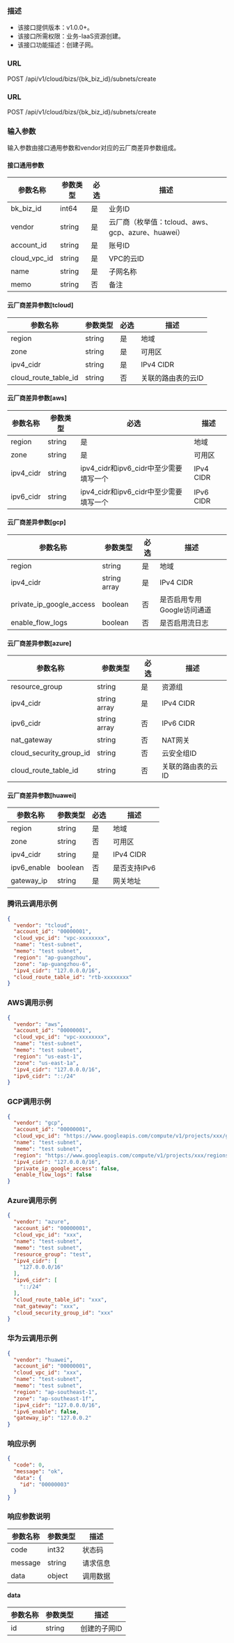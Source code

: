 ### 描述

- 该接口提供版本：v1.0.0+。
- 该接口所需权限：业务-IaaS资源创建。
- 该接口功能描述：创建子网。

### URL

POST /api/v1/cloud/bizs/{bk_biz_id}/subnets/create

### URL

POST /api/v1/cloud/bizs/{bk_biz_id}/subnets/create

### 输入参数

输入参数由接口通用参数和vendor对应的云厂商差异参数组成。

#### 接口通用参数

| 参数名称         | 参数类型   | 必选  | 描述                                   |
|--------------|--------|-----|--------------------------------------|
| bk_biz_id    | int64  | 是   | 业务ID                                 |
| vendor       | string | 是   | 云厂商（枚举值：tcloud、aws、gcp、azure、huawei） |
| account_id   | string | 是   | 账号ID                                 |
| cloud_vpc_id | string | 是   | VPC的云ID                              |
| name         | string | 是   | 子网名称                                 |
| memo         | string | 否   | 备注                                   |

#### 云厂商差异参数[tcloud]

| 参数名称                 | 参数类型   | 必选  | 描述         |
|----------------------|--------|-----|------------|
| region               | string | 是   | 地域         |
| zone                 | string | 是   | 可用区        |
| ipv4_cidr            | string | 是   | IPv4 CIDR  |
| cloud_route_table_id | string | 否   | 关联的路由表的云ID |

#### 云厂商差异参数[aws]

| 参数名称      | 参数类型   | 必选                           | 描述        |
|-----------|--------|------------------------------|-----------|
| region    | string | 是                            | 地域        |
| zone      | string | 是                            | 可用区       |
| ipv4_cidr | string | ipv4_cidr和ipv6_cidr中至少需要填写一个 | IPv4 CIDR |
| ipv6_cidr | string | ipv4_cidr和ipv6_cidr中至少需要填写一个 | IPv6 CIDR |

#### 云厂商差异参数[gcp]

| 参数名称                     | 参数类型         | 必选  | 描述               |
|--------------------------|--------------|-----|------------------|
| region                   | string       | 是   | 地域               |
| ipv4_cidr                | string array | 是   | IPv4 CIDR        |
| private_ip_google_access | boolean      | 否   | 是否启用专用Google访问通道 |
| enable_flow_logs         | boolean      | 否   | 是否启用流日志          |

#### 云厂商差异参数[azure]

| 参数名称                    | 参数类型         | 必选  | 描述         |
|-------------------------|--------------|-----|------------|
| resource_group          | string       | 是   | 资源组        |
| ipv4_cidr               | string array | 是   | IPv4 CIDR  |
| ipv6_cidr               | string array | 否   | IPv6 CIDR  |
| nat_gateway             | string       | 否   | NAT网关      |
| cloud_security_group_id | string       | 否   | 云安全组ID     |
| cloud_route_table_id    | string       | 否   | 关联的路由表的云ID |

#### 云厂商差异参数[huawei]

| 参数名称        | 参数类型    | 必选  | 描述        |
|-------------|---------|-----|-----------|
| region      | string  | 是   | 地域        |
| zone        | string  | 否   | 可用区       |
| ipv4_cidr   | string  | 是   | IPv4 CIDR |
| ipv6_enable | boolean | 否   | 是否支持IPv6  |
| gateway_ip  | string  | 是   | 网关地址      |

### 腾讯云调用示例

```json
{
  "vendor": "tcloud",
  "account_id": "00000001",
  "cloud_vpc_id": "vpc-xxxxxxxx",
  "name": "test-subnet",
  "memo": "test subnet",
  "region": "ap-guangzhou",
  "zone": "ap-guangzhou-6",
  "ipv4_cidr": "127.0.0.0/16",
  "cloud_route_table_id": "rtb-xxxxxxxx"
}
```

### AWS调用示例

```json
{
  "vendor": "aws",
  "account_id": "00000001",
  "cloud_vpc_id": "vpc-xxxxxxxx",
  "name": "test-subnet",
  "memo": "test subnet",
  "region": "us-east-1",
  "zone": "us-east-1a",
  "ipv4_cidr": "127.0.0.0/16",
  "ipv6_cidr": "::/24"
}
```

### GCP调用示例

```json
{
  "vendor": "gcp",
  "account_id": "00000001",
  "cloud_vpc_id": "https://www.googleapis.com/compute/v1/projects/xxx/global/networks/test",
  "name": "test-subnet",
  "memo": "test subnet",
  "region": "https://www.googleapis.com/compute/v1/projects/xxx/regions/us-west1",
  "ipv4_cidr": "127.0.0.0/16",
  "private_ip_google_access": false,
  "enable_flow_logs": false
}
```

### Azure调用示例

```json
{
  "vendor": "azure",
  "account_id": "00000001",
  "cloud_vpc_id": "xxx",
  "name": "test-subnet",
  "memo": "test subnet",
  "resource_group": "test",
  "ipv4_cidr": [
    "127.0.0.0/16"
  ],
  "ipv6_cidr": [
    "::/24"
  ],
  "cloud_route_table_id": "xxx",
  "nat_gateway": "xxx",
  "cloud_security_group_id": "xxx"
}
```

### 华为云调用示例

```json
{
  "vendor": "huawei",
  "account_id": "00000001",
  "cloud_vpc_id": "xxx",
  "name": "test-subnet",
  "memo": "test subnet",
  "region": "ap-southeast-1",
  "zone": "ap-southeast-1f",
  "ipv4_cidr": "127.0.0.0/16",
  "ipv6_enable": false,
  "gateway_ip": "127.0.0.2"
}
```

### 响应示例

```json
{
  "code": 0,
  "message": "ok",
  "data": {
    "id": "00000003"
  }
}
```

### 响应参数说明

| 参数名称    | 参数类型   | 描述   |
|---------|--------|------|
| code    | int32  | 状态码  |
| message | string | 请求信息 |
| data    | object | 调用数据 |

#### data

| 参数名称 | 参数类型   | 描述      |
|------|--------|---------|
| id   | string | 创建的子网ID |
